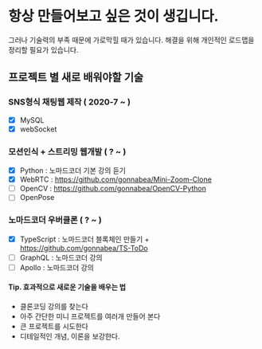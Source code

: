 # 항상 만들어보고 싶은 것이 생깁니다. 

그러나 기술력의 부족 때문에 가로막힐 때가 있습니다.
해결을 위해 개인적인 로드맵을 정리할 필요가 있습니다.

## 프로젝트 별 새로 배워야할 기술

### SNS형식 채팅웹 제작 ( 2020-7 ~ )

- [x] MySQL
- [x] webSocket

### 모션인식 + 스트리밍 웹개발 ( ? ~ )

- [x] Python : 노마드코더 기본 강의 듣기
- [x] WebRTC : https://github.com/gonnabea/Mini-Zoom-Clone
- [ ] OpenCV : https://github.com/gonnabea/OpenCV-Python
- [ ] OpenPose

### 노마드코더 우버클론 ( ? ~ )

- [x] TypeScript : 노마드코더 블록체인 만들기 + https://github.com/gonnabea/TS-ToDo
- [ ] GraphQL : 노마드코더 강의
- [ ] Apollo : 노마드코더 강의

#### Tip. 효과적으로 새로운 기술을 배우는 법

- 클론코딩 강의를 찾는다
- 아주 간단한 미니 프로젝트를 여러개 만들어 본다
- 큰 프로젝트를 시도한다
- 디테일적인 개념, 이론을 보강한다.
